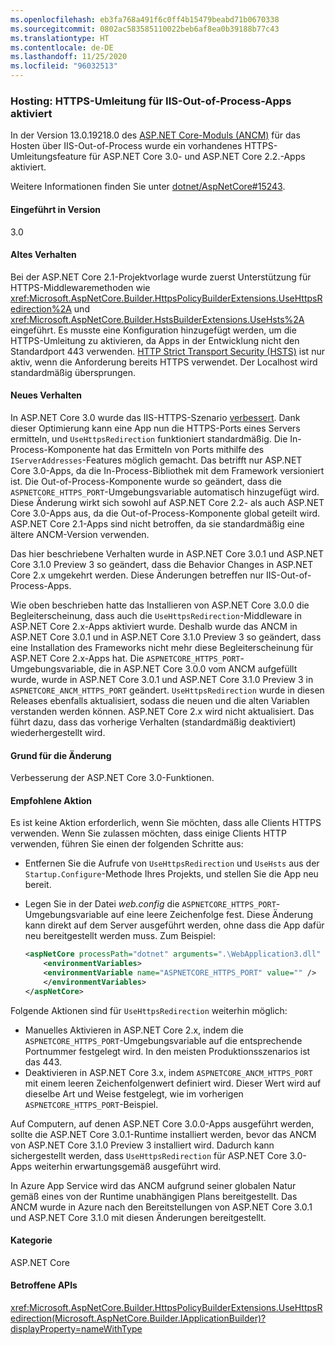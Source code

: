 ```yaml
---
ms.openlocfilehash: eb3fa768a491f6c0ff4b15479beabd71b0670338
ms.sourcegitcommit: 0802ac583585110022beb6af8ea0b39188b77c43
ms.translationtype: HT
ms.contentlocale: de-DE
ms.lasthandoff: 11/25/2020
ms.locfileid: "96032513"
---
```

### <a name="hosting-https-redirection-enabled-for-iis-out-of-process-apps"></a>Hosting: HTTPS-Umleitung für IIS-Out-of-Process-Apps aktiviert

In der Version 13.0.19218.0 des [ASP.NET Core-Moduls (ANCM)](/aspnet/core/host-and-deploy/aspnet-core-module) für das Hosten über IIS-Out-of-Process wurde ein vorhandenes HTTPS-Umleitungsfeature für ASP.NET Core 3.0- und ASP.NET Core 2.2.-Apps aktiviert.

Weitere Informationen finden Sie unter [dotnet/AspNetCore#15243](https://github.com/dotnet/AspNetCore/issues/15243).

#### <a name="version-introduced"></a>Eingeführt in Version

3.0

#### <a name="old-behavior"></a>Altes Verhalten

Bei der ASP.NET Core 2.1-Projektvorlage wurde zuerst Unterstützung für HTTPS-Middlewaremethoden wie <xref:Microsoft.AspNetCore.Builder.HttpsPolicyBuilderExtensions.UseHttpsRedirection%2A> und <xref:Microsoft.AspNetCore.Builder.HstsBuilderExtensions.UseHsts%2A> eingeführt. Es musste eine Konfiguration hinzugefügt werden, um die HTTPS-Umleitung zu aktivieren, da Apps in der Entwicklung nicht den Standardport 443 verwenden. [HTTP Strict Transport Security (HSTS)](https://cheatsheetseries.owasp.org/cheatsheets/HTTP_Strict_Transport_Security_Cheat_Sheet.html) ist nur aktiv, wenn die Anforderung bereits HTTPS verwendet. Der Localhost wird standardmäßig übersprungen.

#### <a name="new-behavior"></a>Neues Verhalten

In ASP.NET Core 3.0 wurde das IIS-HTTPS-Szenario [verbessert](https://github.com/dotnet/AspNetCore/pull/4685). Dank dieser Optimierung kann eine App nun die HTTPS-Ports eines Servers ermitteln, und `UseHttpsRedirection` funktioniert standardmäßig. Die In-Process-Komponente hat das Ermitteln von Ports mithilfe des `IServerAddresses`-Features möglich gemacht. Das betrifft nur ASP.NET Core 3.0-Apps, da die In-Process-Bibliothek mit dem Framework versioniert ist. Die Out-of-Process-Komponente wurde so geändert, dass die `ASPNETCORE_HTTPS_PORT`-Umgebungsvariable automatisch hinzugefügt wird. Diese Änderung wirkt sich sowohl auf ASP.NET Core 2.2- als auch ASP.NET Core 3.0-Apps aus, da die Out-of-Process-Komponente global geteilt wird. ASP.NET Core 2.1-Apps sind nicht betroffen, da sie standardmäßig eine ältere ANCM-Version verwenden.

Das hier beschriebene Verhalten wurde in ASP.NET Core 3.0.1 und ASP.NET Core 3.1.0 Preview 3 so geändert, dass die Behavior Changes in ASP.NET Core 2.x umgekehrt werden. Diese Änderungen betreffen nur IIS-Out-of-Process-Apps.

Wie oben beschrieben hatte das Installieren von ASP.NET Core 3.0.0 die Begleiterscheinung, dass auch die `UseHttpsRedirection`-Middleware in ASP.NET Core 2.x-Apps aktiviert wurde. Deshalb wurde das ANCM in ASP.NET Core 3.0.1 und in ASP.NET Core 3.1.0 Preview 3 so geändert, dass eine Installation des Frameworks nicht mehr diese Begleiterscheinung für ASP.NET Core 2.x-Apps hat. Die `ASPNETCORE_HTTPS_PORT`-Umgebungsvariable, die in ASP.NET Core 3.0.0 vom ANCM aufgefüllt wurde, wurde in ASP.NET Core 3.0.1 und ASP.NET Core 3.1.0 Preview 3 in `ASPNETCORE_ANCM_HTTPS_PORT` geändert. `UseHttpsRedirection` wurde in diesen Releases ebenfalls aktualisiert, sodass die neuen und die alten Variablen verstanden werden können. ASP.NET Core 2.x wird nicht aktualisiert. Das führt dazu, dass das vorherige Verhalten (standardmäßig deaktiviert) wiederhergestellt wird.

#### <a name="reason-for-change"></a>Grund für die Änderung

Verbesserung der ASP.NET Core 3.0-Funktionen.

#### <a name="recommended-action"></a>Empfohlene Aktion

Es ist keine Aktion erforderlich, wenn Sie möchten, dass alle Clients HTTPS verwenden. Wenn Sie zulassen möchten, dass einige Clients HTTP verwenden, führen Sie einen der folgenden Schritte aus:

* Entfernen Sie die Aufrufe von `UseHttpsRedirection` und `UseHsts` aus der `Startup.Configure`-Methode Ihres Projekts, und stellen Sie die App neu bereit.
* Legen Sie in der Datei *web.config* die `ASPNETCORE_HTTPS_PORT`-Umgebungsvariable auf eine leere Zeichenfolge fest. Diese Änderung kann direkt auf dem Server ausgeführt werden, ohne dass die App dafür neu bereitgestellt werden muss. Zum Beispiel:

    ```xml
    <aspNetCore processPath="dotnet" arguments=".\WebApplication3.dll" stdoutLogEnabled="false" stdoutLogFile="\\?\%home%\LogFiles\stdout" >
        <environmentVariables>
        <environmentVariable name="ASPNETCORE_HTTPS_PORT" value="" />
        </environmentVariables>
    </aspNetCore>
    ```

Folgende Aktionen sind für `UseHttpsRedirection` weiterhin möglich:

* Manuelles Aktivieren in ASP.NET Core 2.x, indem die `ASPNETCORE_HTTPS_PORT`-Umgebungsvariable auf die entsprechende Portnummer festgelegt wird. In den meisten Produktionsszenarios ist das 443.
* Deaktivieren in ASP.NET Core 3.x, indem `ASPNETCORE_ANCM_HTTPS_PORT` mit einem leeren Zeichenfolgenwert definiert wird. Dieser Wert wird auf dieselbe Art und Weise festgelegt, wie im vorherigen `ASPNETCORE_HTTPS_PORT`-Beispiel.

Auf Computern, auf denen ASP.NET Core 3.0.0-Apps ausgeführt werden, sollte die ASP.NET Core 3.0.1-Runtime installiert werden, bevor das ANCM von ASP.NET Core 3.1.0 Preview 3 installiert wird. Dadurch kann sichergestellt werden, dass `UseHttpsRedirection` für ASP.NET Core 3.0-Apps weiterhin erwartungsgemäß ausgeführt wird.

In Azure App Service wird das ANCM aufgrund seiner globalen Natur gemäß eines von der Runtime unabhängigen Plans bereitgestellt. Das ANCM wurde in Azure nach den Bereitstellungen von ASP.NET Core 3.0.1 und ASP.NET Core 3.1.0 mit diesen Änderungen bereitgestellt.

#### <a name="category"></a>Kategorie

ASP.NET Core

#### <a name="affected-apis"></a>Betroffene APIs

<xref:Microsoft.AspNetCore.Builder.HttpsPolicyBuilderExtensions.UseHttpsRedirection(Microsoft.AspNetCore.Builder.IApplicationBuilder)?displayProperty=nameWithType>

<!-- 

#### Affected APIs

`M:Microsoft.AspNetCore.Builder.HttpsPolicyBuilderExtensions.UseHttpsRedirection(Microsoft.AspNetCore.Builder.IApplicationBuilder)`

-->

